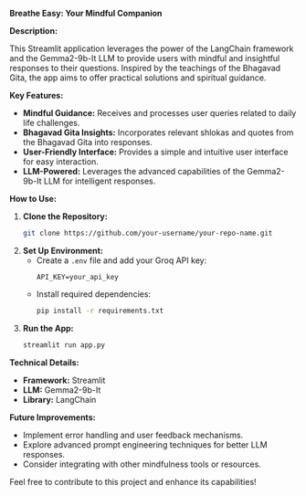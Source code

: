 **Breathe Easy: Your Mindful Companion**

**Description:**

This Streamlit application leverages the power of the LangChain framework and the Gemma2-9b-It LLM to provide users with mindful and insightful responses to their questions. Inspired by the teachings of the Bhagavad Gita, the app aims to offer practical solutions and spiritual guidance.

**Key Features:**

- **Mindful Guidance:** Receives and processes user queries related to daily life challenges.
- **Bhagavad Gita Insights:** Incorporates relevant shlokas and quotes from the Bhagavad Gita into responses.
- **User-Friendly Interface:** Provides a simple and intuitive user interface for easy interaction.
- **LLM-Powered:** Leverages the advanced capabilities of the Gemma2-9b-It LLM for intelligent responses.

**How to Use:**

1. **Clone the Repository:**
   ```bash
   git clone https://github.com/your-username/your-repo-name.git
   ```
2. **Set Up Environment:**
   - Create a `.env` file and add your Groq API key:
     ```
     API_KEY=your_api_key
     ```
   - Install required dependencies:
     ```bash
     pip install -r requirements.txt
     ```
3. **Run the App:**
   ```bash
   streamlit run app.py
   ```

**Technical Details:**

- **Framework:** Streamlit
- **LLM:** Gemma2-9b-It
- **Library:** LangChain

**Future Improvements:**

- Implement error handling and user feedback mechanisms.
- Explore advanced prompt engineering techniques for better LLM responses.
- Consider integrating with other mindfulness tools or resources.

Feel free to contribute to this project and enhance its capabilities!
